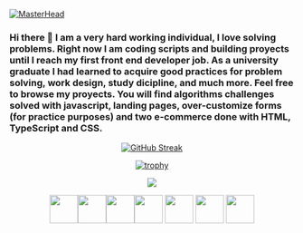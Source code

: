 [![MasterHead](https://user-images.githubusercontent.com/63437979/224495925-5c55216d-2871-41a8-816e-d5efb97a4579.png)](https://github.com/marcoantonetti)



### Hi there 👋 I am a very hard working individual, I love solving problems. Right now I am coding scripts and building proyects until I reach my first front end developer job. As a university graduate I had learned to acquire good practices for problem solving, work design, study dicipline, and much more. Feel free to  browse my proyects. You will find algorithms challenges solved with javascript, landing pages, over-customize forms (for practice purposes) and two e-commerce done with HTML, TypeScript and CSS.


<!--
**marcoantonetti/marcoantonetti** is a ✨ _special_ ✨ repository because its `README.md` (this file) appears on your GitHub profile.

Here are some ideas to get you started:

- 🔭 I’m currently working on an ecommerce website proyect on its front-end side. Only using HTML, Typescript and CSS. 
- 🔭 My future proyects will be a react powered e-commerce and my personal portfolio page. After that I will make landing pages while applying to jobs
- 🌱 I’m currently learning SCSS 
- 👯 I’m looking to collaborate on interesting proyects that sell a good product or service. 
- 💬 Ask me about my skills, formation and knowledge
- 📫 How to reach me: https://www.linkedin.com/in/marco-antonetti-8977471a4
- 😄 Pronouns: Lord or Sir or Him
- ⚡ Fun fact: I am a biologist and snowboard instructor as well. Biology is full of problem solving and good work design (experiments wireframe) that allows you to do a good and organize research.
-->
<div align="center" text-allign='center'>

[![GitHub Streak](http://github-readme-streak-stats.herokuapp.com?user=marcoantonetti&theme=vue-dark&mode=weekly)](https://git.io/streak-stats)

[![trophy](https://github-profile-trophy.vercel.app/?username=marcoantonetti&theme=onedark)](https://github.com/ryo-ma/github-profile-trophy)

<img src="https://github-readme-stats.vercel.app/api/top-langs?username=marcoantonetti&layout=compact&theme=dark"/>

<img height=50 src="https://cdn.jsdelivr.net/gh/devicons/devicon/icons/html5/html5-original.svg" /><img height=50 src="https://cdn.jsdelivr.net/gh/devicons/devicon/icons/css3/css3-original.svg" /><img height=50 src="https://cdn.jsdelivr.net/gh/devicons/devicon/icons/react/react-original.svg" /><img height=50 src="https://cdn.jsdelivr.net/gh/devicons/devicon/icons/git/git-plain.svg"/>
<img height=50  src="https://cdn.jsdelivr.net/gh/devicons/devicon/icons/javascript/javascript-original.svg" />
<img height=50 src="https://cdn.jsdelivr.net/gh/devicons/devicon/icons/typescript/typescript-original.svg" />
<img height=50 src="https://cdn.jsdelivr.net/gh/devicons/devicon/icons/typescript/sqlserver-original.svg" />

</div>

